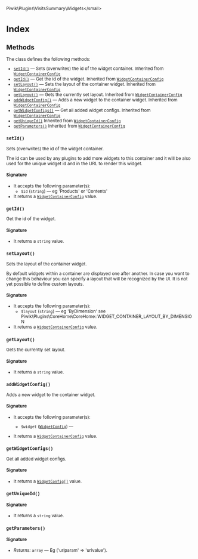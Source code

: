 <small>Piwik\Plugins\VisitsSummary\Widgets\</small>

Index
=====

Methods
-------

The class defines the following methods:

- [`setId()`](#setid) &mdash; Sets (overwrites) the id of the widget container. Inherited from [`WidgetContainerConfig`](../../../../Piwik/Widget/WidgetContainerConfig.md)
- [`getId()`](#getid) &mdash; Get the id of the widget. Inherited from [`WidgetContainerConfig`](../../../../Piwik/Widget/WidgetContainerConfig.md)
- [`setLayout()`](#setlayout) &mdash; Sets the layout of the container widget. Inherited from [`WidgetContainerConfig`](../../../../Piwik/Widget/WidgetContainerConfig.md)
- [`getLayout()`](#getlayout) &mdash; Gets the currently set layout. Inherited from [`WidgetContainerConfig`](../../../../Piwik/Widget/WidgetContainerConfig.md)
- [`addWidgetConfig()`](#addwidgetconfig) &mdash; Adds a new widget to the container widget. Inherited from [`WidgetContainerConfig`](../../../../Piwik/Widget/WidgetContainerConfig.md)
- [`getWidgetConfigs()`](#getwidgetconfigs) &mdash; Get all added widget configs. Inherited from [`WidgetContainerConfig`](../../../../Piwik/Widget/WidgetContainerConfig.md)
- [`getUniqueId()`](#getuniqueid) Inherited from [`WidgetContainerConfig`](../../../../Piwik/Widget/WidgetContainerConfig.md)
- [`getParameters()`](#getparameters) Inherited from [`WidgetContainerConfig`](../../../../Piwik/Widget/WidgetContainerConfig.md)

<a name="setid" id="setid"></a>
<a name="setId" id="setId"></a>
### `setId()`

Sets (overwrites) the id of the widget container.

The id can be used by any plugins to add more widgets to this container and it will be also used for the unique
widget id and in the URL to render this widget.

#### Signature

-  It accepts the following parameter(s):
    - `$id` (`string`) &mdash;
       eg 'Products' or 'Contents'
- It returns a [`WidgetContainerConfig`](../../../../Piwik/Widget/WidgetContainerConfig.md) value.

<a name="getid" id="getid"></a>
<a name="getId" id="getId"></a>
### `getId()`

Get the id of the widget.

#### Signature

- It returns a `string` value.

<a name="setlayout" id="setlayout"></a>
<a name="setLayout" id="setLayout"></a>
### `setLayout()`

Sets the layout of the container widget.

By default widgets within a container are displayed one after another. In case you want to change this
behaviour you can specify a layout that will be recognized by the UI. It is not yet possible to define
custom layouts.

#### Signature

-  It accepts the following parameter(s):
    - `$layout` (`string`) &mdash;
       eg 'ByDimension' see Piwik\Plugins\CoreHome\CoreHome::WIDGET\_CONTAINER\_LAYOUT\_BY\_DIMENSION
- It returns a [`WidgetContainerConfig`](../../../../Piwik/Widget/WidgetContainerConfig.md) value.

<a name="getlayout" id="getlayout"></a>
<a name="getLayout" id="getLayout"></a>
### `getLayout()`

Gets the currently set layout.

#### Signature

- It returns a `string` value.

<a name="addwidgetconfig" id="addwidgetconfig"></a>
<a name="addWidgetConfig" id="addWidgetConfig"></a>
### `addWidgetConfig()`

Adds a new widget to the container widget.

#### Signature

-  It accepts the following parameter(s):
    - `$widget` ([`WidgetConfig`](../../../../Piwik/Widget/WidgetConfig.md)) &mdash;
      
- It returns a [`WidgetContainerConfig`](../../../../Piwik/Widget/WidgetContainerConfig.md) value.

<a name="getwidgetconfigs" id="getwidgetconfigs"></a>
<a name="getWidgetConfigs" id="getWidgetConfigs"></a>
### `getWidgetConfigs()`

Get all added widget configs.

#### Signature

- It returns a [`WidgetConfig[]`](../../../../Piwik/Widget/WidgetConfig.md) value.

<a name="getuniqueid" id="getuniqueid"></a>
<a name="getUniqueId" id="getUniqueId"></a>
### `getUniqueId()`

#### Signature

- It returns a `string` value.

<a name="getparameters" id="getparameters"></a>
<a name="getParameters" id="getParameters"></a>
### `getParameters()`

#### Signature


- *Returns:*  `array` &mdash;
    Eg ('urlparam' => 'urlvalue').

